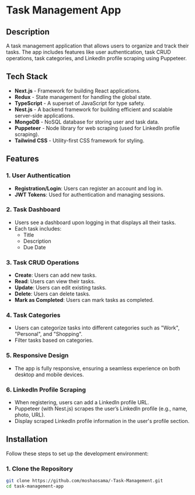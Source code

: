 # Task Management App

## Description
A task management application that allows users to organize and track their tasks. The app includes features like user authentication, task CRUD operations, task categories, and LinkedIn profile scraping using Puppeteer.

## Tech Stack
- **Next.js** - Framework for building React applications.
- **Redux** - State management for handling the global state.
- **TypeScript** - A superset of JavaScript for type safety.
- **Nest.js** - A backend framework for building efficient and scalable server-side applications.
- **MongoDB** - NoSQL database for storing user and task data.
- **Puppeteer** - Node library for web scraping (used for LinkedIn profile scraping).
- **Tailwind CSS** - Utility-first CSS framework for styling.

## Features

### 1. User Authentication
- **Registration/Login**: Users can register an account and log in.
- **JWT Tokens**: Used for authentication and managing sessions.

### 2. Task Dashboard
- Users see a dashboard upon logging in that displays all their tasks.
- Each task includes:
  - Title
  - Description
  - Due Date

### 3. Task CRUD Operations
- **Create**: Users can add new tasks.
- **Read**: Users can view their tasks.
- **Update**: Users can edit existing tasks.
- **Delete**: Users can delete tasks.
- **Mark as Completed**: Users can mark tasks as completed.

### 4. Task Categories
- Users can categorize tasks into different categories such as "Work", "Personal", and "Shopping".
- Filter tasks based on categories.

### 5. Responsive Design
- The app is fully responsive, ensuring a seamless experience on both desktop and mobile devices.

### 6. LinkedIn Profile Scraping
- When registering, users can add a LinkedIn profile URL.
- Puppeteer (with Nest.js) scrapes the user’s LinkedIn profile (e.g., name, photo, URL).
- Display scraped LinkedIn profile information in the user's profile section.

## Installation

Follow these steps to set up the development environment:

### 1. Clone the Repository
```bash
git clone https://github.com/moshaosama/-Task-Management.git
cd task-management-app

